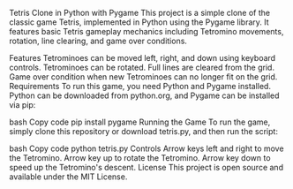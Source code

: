 Tetris Clone in Python with Pygame
This project is a simple clone of the classic game Tetris, implemented in Python using the Pygame library. It features basic Tetris gameplay mechanics including Tetromino movements, rotation, line clearing, and game over conditions.

Features
Tetrominoes can be moved left, right, and down using keyboard controls.
Tetrominoes can be rotated.
Full lines are cleared from the grid.
Game over condition when new Tetrominoes can no longer fit on the grid.
Requirements
To run this game, you need Python and Pygame installed. Python can be downloaded from python.org, and Pygame can be installed via pip:

bash
Copy code
pip install pygame
Running the Game
To run the game, simply clone this repository or download tetris.py, and then run the script:

bash
Copy code
python tetris.py
Controls
Arrow keys left and right to move the Tetromino.
Arrow key up to rotate the Tetromino.
Arrow key down to speed up the Tetromino's descent.
License
This project is open source and available under the MIT License.
